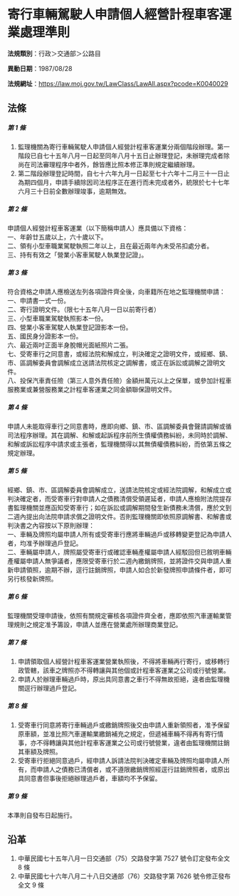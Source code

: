 # 寄行車輛駕駛人申請個人經營計程車客運業處理準則


**法規類別**：行政＞交通部＞公路目

**異動日期**：1987/08/28  

**法規網址**：https://law.moj.gov.tw/LawClass/LawAll.aspx?pcode=K0040029



## 法條
##### 第 1 條
1. 監理機關為寄行車輛駕駛人申請個人經營計程車客運業分兩個階段辦理。第一階段已自七十五年八月一日起至同年八月十五日止辦理登記，未辦理完成者除尚在司法審理程序中者外，餘皆應比照本修正準則規定繼續辦理。
1. 第二階段辦理登記時間，自七十六年九月一日起至七十六年十二月三十一日止為期四個月，申請手續除因司法程序正在進行而未完成者外，統限於七十七年六月三十日前全數辦理竣事，逾期無效。

##### 第 2 條
申請個人經營計程車客運業（以下簡稱申請人）應具備以下資格：  
一、年齡廿五歲以上，六十歲以下。  
二、領有小型車職業駕駛執照二年以上，且在最近兩年內未受吊扣處分者。  
三、持有有效之「營業小客車駕駛人執業登記證」。

##### 第 3 條
符合資格之申請人應檢送左列各項證件齊全後，向車籍所在地之監理機關申請：  
一、申請書一式一份。  
二、寄行證明文件。（限七十五年八月一日以前寄行者）  
三、小型車職業駕駛執照影本一份。  
四、營業小客車駕駛人執業登記證影本一份。  
五、國民身分證影本一份。  
六、最近兩吋正面半身脫帽光面紙照片二張。  
七、受寄車行之同意書，或經法院和解成立，判決確定之證明文件，或經鄉、鎮、市、區調解委員會調解成立送請法院核定之調解書，或正在訴訟或調解之證明文件。  
八、投保汽車責任險（第三人意外責任險）金額卅萬元以上之保單，或參加計程車服務業或兼營服務業之計程車客運業之同金額聯保證明文件。

##### 第 4 條
申請人未能取得車行之同意書時，應即向鄉、鎮、市、區調解委員會聲請調解或循司法程序辦理。其在調解、和解或起訴程序前所生債權債務糾紛，未同時於調解、和解或訴訟程序中請求或主張者，監理機關得以其無債權債務糾紛，而依第五條之規定辦理。

##### 第 5 條
經鄉、鎮、市、區調解委員會調解成立，送請法院核定或經法院調解，和解成立或判決確定者，而受寄車行對申請人之債務清償受領遲延者，申請人應檢附法院提存書監理機關並應函知受寄車行；如在訴訟或調解期間發生新債務未清償，應於文到二週內提出向法院申請求償之證明文件。否則監理機關即依照原調解書、和解書或判決書之內容按以下原則辦理：  
一、車輛及牌照均屬申請人所有或受寄車行應將車輛過戶或移轉變更登記為申請人者，均准予辦理過戶登記。  
二、車輛屬申請人，牌照屬受寄車行或確認車輛產權屬申請人經駁回但已敘明車輛產權屬申請人無爭議者，應限受寄車行於二週內繳銷牌照，並將證件交與申請人重新申請領照，逾期不辦，逕行註銷牌照，申請人如合於新發牌照申請條件者，即可另行核發新牌照。

##### 第 6 條
監理機關受理申請後，依照有關規定審核各項證件齊全者，應即依照汽車運輸業管理規則之規定准予籌設，申請人並應在營業處所辦理商業登記。

##### 第 7 條
1. 申請領取個人經營計程車客運業營業執照後，不得將車輛再行寄行，或移轉行政管轄，該車之牌照亦不得轉讓與其他個或計程車客運業之公司或行號營業。
1. 申請人於辦理車輛過戶時，原出具同意書之車行不得無故拒絕，違者由監理機關逕行辦理過戶登記。

##### 第 8 條
1. 受寄車行同意將寄行車輛過戶或繳銷牌照後交由申請人重新領照者，准予保留原車額，並准比照汽車運輸業繳銷補充之規定，但遞補車輛不得再有寄行情事，亦不得轉讓與其他計程車客運業之公司或行號營業，違者由監理機關註銷其車額及牌照。
1. 受寄車行拒絕同意過戶，經申請人訴請法院判決確定車輛及牌照均屬申請人所有，而申請人之債務已清償者，或不遵限繳銷牌照經逕行註銷牌照者，或原出具同意書但事後拒絕辦理過戶者，車額均不予保留。

##### 第 9 條
本準則自發布日起施行。

## 沿革
1. 中華民國七十五年八月一日交通部（75）交路發字第 7527 號令訂定發布全文 8 條
1. 中華民國七十六年八月二十八日交通部（76）交路發字第 7626 號令修正發布全文 9  條
